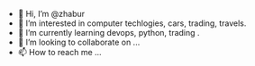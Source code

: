 - 👋 Hi, I’m @zhabur
- 👀 I’m interested in computer techlogies, cars, trading, travels.
- 🌱 I’m currently learning  devops, python, trading .
- 💞️ I’m looking to collaborate on ...
- 📫 How to reach me ...

<!---
zhabur/zhabur is a ✨ special ✨ repository because its `README.md` (this file) appears on your GitHub profile.
You can click the Preview link to take a look at your changes.
--->
